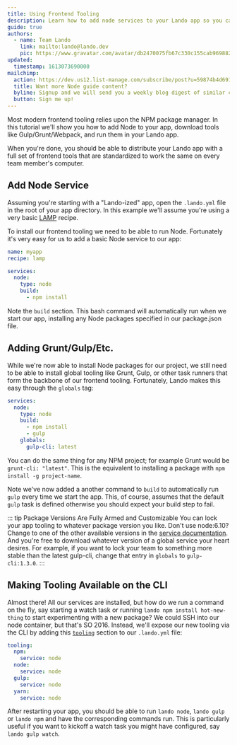 ```yaml
---
title: Using Frontend Tooling
description: Learn how to add node services to your Lando app so you can use yarn, npm, grunt, gulp, webpack, etc for all the frontend magic.
guide: true
authors:
  - name: Team Lando
    link: mailto:lando@lando.dev
    pic: https://www.gravatar.com/avatar/db2470075fb67c330c155cab9698826f
updated:
  timestamp: 1613073690000
mailchimp:
  action: https://dev.us12.list-manage.com/subscribe/post?u=59874b4d6910fa65e724a4648&amp;id=613837077f
  title: Want more Node guide content?
  byline: Signup and we will send you a weekly blog digest of similar content to keep you satiated.
  button: Sign me up!
---
```


Most modern frontend tooling relies upon the NPM package manager. In this tutorial we'll show you how to add Node to your app, download tools like Gulp/Grunt/Webpack, and run them in your Lando app.

When you're done, you should be able to distribute your Lando app with a full set of frontend tools that are standardized to work the same on every team member's computer.

## Add Node Service

Assuming you're starting with a "Lando-ized" app, open the `.lando.yml` file in the root of your app directory. In this example we'll assume you're using a very basic [LAMP](https://docs.lando.dev/config/lamp.html) recipe.

To install our frontend tooling we need to be able to run Node. Fortunately it's very easy for us to add a basic Node service to our app:

```yml
name: myapp
recipe: lamp

services:
  node:
    type: node
    build:
      - npm install
```

Note the `build` section. This bash command will automatically run when we start our app, installing any Node packages specified in our package.json file.

## Adding Grunt/Gulp/Etc.

While we're now able to install Node packages for our project, we still need to be able to install global tooling like Grunt, Gulp, or other task runners that form the backbone of our frontend tooling. Fortunately, Lando makes this easy through the `globals` tag:


```yml
services:
  node:
    type: node
    build:
      - npm install
      - gulp
    globals:
      gulp-cli: latest
```

You can do the same thing for any NPM project; for example Grunt would be `grunt-cli: "latest"`. This is the equivalent to installing a package with `npm install -g project-name`.

Note we've now added a another command to `build` to automatically run `gulp` every time we start the app. This, of course, assumes that the default `gulp` task is defined otherwise you should expect your build step to fail.

::: tip Package Versions Are Fully Armed and Customizable
You can lock your app tooling to whatever package version you like. Don't use node:6.10? Change to one of the other available versions in the [service documentation](https://docs.lando.dev/config/node.html). And you're free to download whatever version of a global service your heart desires. For example, if you want to lock your team to something more stable than the latest gulp-cli, change that entry in `globals` to `gulp-cli:1.3.0`.
:::

## Making Tooling Available on the CLI

Almost there! All our services are installed, but how do we run a command on the fly, say starting a watch task or running `lando npm install hot-new-thing` to start experimenting with a new package? We could SSH into our node container, but that's SO 2016. Instead, we'll expose our new tooling via the CLI by adding this [`tooling`](https://docs.lando.dev/config/tooling.html) section to our `.lando.yml` file:

```yml
tooling:
  npm:
    service: node
  node:
    service: node
  gulp:
    service: node
  yarn:
    service: node
```

After restarting your app, you should be able to run `lando node`, `lando gulp` or `lando npm` and have the corresponding commands run. This is particularly useful if you want to kickoff a watch task you might have configured, say `lando gulp watch`.
